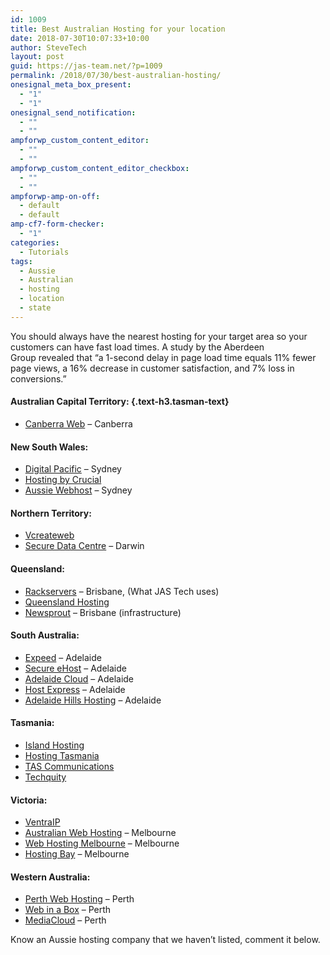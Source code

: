 ```yaml
---
id: 1009
title: Best Australian Hosting for your location
date: 2018-07-30T10:07:33+10:00
author: SteveTech
layout: post
guid: https://jas-team.net/?p=1009
permalink: /2018/07/30/best-australian-hosting/
onesignal_meta_box_present:
  - "1"
  - "1"
onesignal_send_notification:
  - ""
  - ""
ampforwp_custom_content_editor:
  - ""
  - ""
ampforwp_custom_content_editor_checkbox:
  - ""
  - ""
ampforwp-amp-on-off:
  - default
  - default
amp-cf7-form-checker:
  - "1"
categories:
  - Tutorials
tags:
  - Aussie
  - Australian
  - hosting
  - location
  - state
---
```

You should always have the nearest hosting for your target area so your customers can have fast load times. A study by the Aberdeen Group revealed that &#8220;a 1-second delay in page load time equals 11% fewer page views, a 16% decrease in customer satisfaction, and 7% loss in conversions.&#8221;<!--more-->

#### Australian Capital Territory: {.text-h3.tasman-text}

  * <a href="https://www.canberraweb.com.au" target="_blank" rel="noopener noreferrer">Canberra Web</a> &#8211; Canberra

#### New South Wales:

  * <a href="https://www.digitalpacific.com.au/" target="_blank" rel="noopener noreferrer">Digital Pacific</a> &#8211; Sydney
  * <a href="https://www.crucial.com.au/" target="_blank" rel="noopener noreferrer">Hosting by Crucial</a>
  * <a href="https://www.aussiewebhost.com.au/" target="_blank" rel="noopener noreferrer">Aussie Webhost</a> &#8211; Sydney

#### Northern Territory:

  * <a href="https://www.vcreateweb.com.au/" target="_blank" rel="noopener noreferrer">Vcreateweb</a>
  * <a href="http://www.securedatacentre.com.au/" target="_blank" rel="noopener noreferrer">Secure Data Centre</a> &#8211; Darwin

#### Queensland:

  * <a href="http://www.rackservers.com.au/secure/aff.php?aff=168" target="_blank" rel="noopener noreferrer">Rackservers</a> &#8211; Brisbane, (What JAS Tech uses)
  * <a href="https://www.queenslandhosting.com.au/" target="_blank" rel="noopener noreferrer">Queensland Hosting</a>
  * <a href="https://www.newsprout.com.au/" target="_blank" rel="noopener noreferrer">Newsprout</a> &#8211; Brisbane (infrastructure)

#### South Australia:

  * <a href="https://expeed.com.au/" target="_blank" rel="noopener noreferrer">Expeed</a> &#8211; Adelaide
  * <a href="https://www.ehost.com.au/" target="_blank" rel="noopener noreferrer">Secure eHost</a> &#8211; Adelaide
  * <a href="http://www.adelaidecloud.net/" target="_blank" rel="noopener noreferrer">Adelaide Cloud</a> &#8211; Adelaide
  * <a href="http://www.hostexpress.com.au/" target="_blank" rel="noopener noreferrer">Host Express</a> &#8211; Adelaide
  * <a href="https://adelaidehillshosting.com.au/" target="_blank" rel="noopener noreferrer">Adelaide Hills Hosting</a> &#8211; Adelaide

#### Tasmania:

  * <a href="http://www.islandhosting.com.au/" target="_blank" rel="noopener noreferrer">Island Hosting</a>
  * <a href="http://www.hostingtasmania.com.au/" target="_blank" rel="noopener noreferrer">Hosting Tasmania</a>
  * <a href="http://www.tascom.net.au/" target="_blank" rel="noopener noreferrer">TAS Communications</a>
  * <a href="https://techquity.com.au/" target="_blank" rel="noopener noreferrer">Techquity</a>

#### Victoria:

  * <a href="https://ventraip.com.au/" target="_blank" rel="noopener noreferrer">VentraIP</a>
  * <a href="https://www.hostingaustralia.com.au/" target="_blank" rel="noopener noreferrer">Australian Web Hosting</a> &#8211; Melbourne
  * <a href="http://www.web-hosting-melbourne.com.au/" target="_blank" rel="noopener noreferrer">Web Hosting Melbourne</a> &#8211; Melbourne
  * <a href="https://www.hostingbay.com.au/" target="_blank" rel="noopener noreferrer">Hosting Bay</a> &#8211; Melbourne

#### Western Australia:

  * <a href="https://www.perthwebhosting.net.au/" target="_blank" rel="noopener noreferrer">Perth Web Hosting</a> &#8211; Perth
  * <a href="https://www.webinabox.net.au/" target="_blank" rel="noopener noreferrer">Web in a Box</a> &#8211; Perth
  * <a href="https://www.mediacloud.net.au/" target="_blank" rel="noopener noreferrer">MediaCloud</a> &#8211; Perth

Know an Aussie hosting company that we haven’t listed, comment it below.

&nbsp;